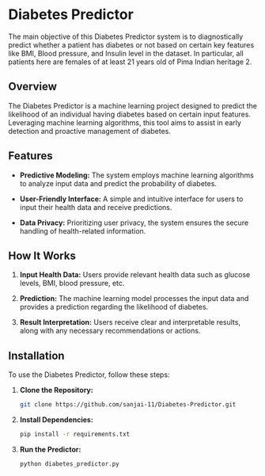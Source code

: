 # Diabetes Predictor
The main objective of this Diabetes Predictor system is to diagnostically predict whether a patient has diabetes or not based on certain key features like BMI, Blood pressure, and Insulin level in the dataset. In particular, all patients here are females of at least 21 years old of Pima Indian heritage 2.

## Overview
The Diabetes Predictor is a machine learning project designed to predict the likelihood of an individual having diabetes based on certain input features. Leveraging machine learning algorithms, this tool aims to assist in early detection and proactive management of diabetes.

## Features

- **Predictive Modeling:** The system employs machine learning algorithms to analyze input data and predict the probability of diabetes.

- **User-Friendly Interface:** A simple and intuitive interface for users to input their health data and receive predictions.

- **Data Privacy:** Prioritizing user privacy, the system ensures the secure handling of health-related information.

## How It Works

1. **Input Health Data:** Users provide relevant health data such as glucose levels, BMI, blood pressure, etc.

2. **Prediction:** The machine learning model processes the input data and provides a prediction regarding the likelihood of diabetes.

3. **Result Interpretation:** Users receive clear and interpretable results, along with any necessary recommendations or actions.

## Installation

To use the Diabetes Predictor, follow these steps:
1. **Clone the Repository:**
   ```bash
   git clone https://github.com/sanjai-11/Diabetes-Predictor.git
   ```

2. **Install Dependencies:**
   ```bash
   pip install -r requirements.txt
   ```

3. **Run the Predictor:**
   ```bash
   python diabetes_predictor.py
   ```
